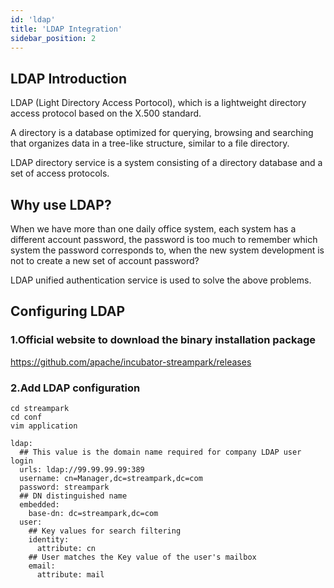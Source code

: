 ```yaml
---
id: 'ldap'
title: 'LDAP Integration'
sidebar_position: 2
---
```


## LDAP Introduction

LDAP (Light Directory Access Portocol), which is a lightweight directory access protocol based on the X.500 standard.

A directory is a database optimized for querying, browsing and searching that organizes data in a tree-like structure, similar to a file directory.

LDAP directory service is a system consisting of a directory database and a set of access protocols.

## Why use LDAP?

When we have more than one daily office system, each system has a different account password, the password is too much to remember which system the password corresponds to, when the new system development is not to create a new set of account password?

LDAP unified authentication service is used to solve the above problems.

## Configuring LDAP

### 1.Official website to download the binary installation package

https://github.com/apache/incubator-streampark/releases

### 2.Add LDAP configuration
```
cd streampark
cd conf
vim application
```

```
ldap:
  ## This value is the domain name required for company LDAP user login
  urls: ldap://99.99.99.99:389
  username: cn=Manager,dc=streampark,dc=com
  password: streampark
  ## DN distinguished name
  embedded:
    base-dn: dc=streampark,dc=com
  user:
    ## Key values for search filtering
    identity:
      attribute: cn
    ## User matches the Key value of the user's mailbox
    email:
      attribute: mail
```
